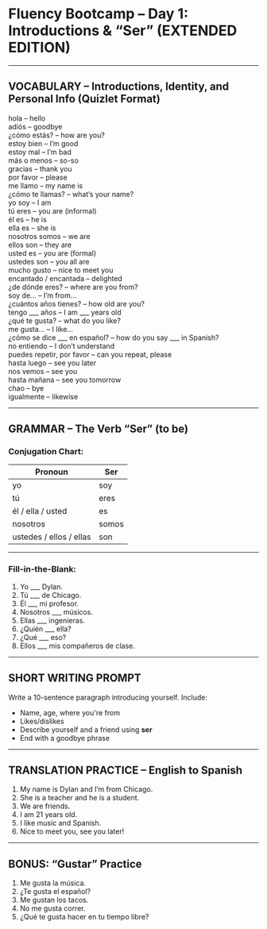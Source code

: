 # Fluency Bootcamp – Day 1: Introductions & “Ser” (EXTENDED EDITION)

---

## VOCABULARY – Introductions, Identity, and Personal Info (Quizlet Format)

hola – hello  
adiós – goodbye  
¿cómo estás? – how are you?  
estoy bien – I’m good  
estoy mal – I’m bad  
más o menos – so-so  
gracias – thank you  
por favor – please  
me llamo – my name is  
¿cómo te llamas? – what’s your name?  
yo soy – I am  
tú eres – you are (informal)  
él es – he is  
ella es – she is  
nosotros somos – we are  
ellos son – they are  
usted es – you are (formal)  
ustedes son – you all are  
mucho gusto – nice to meet you  
encantado / encantada – delighted  
¿de dónde eres? – where are you from?  
soy de… – I’m from…  
¿cuántos años tienes? – how old are you?  
tengo ___ años – I am ___ years old  
¿qué te gusta? – what do you like?  
me gusta… – I like…  
¿cómo se dice ___ en español? – how do you say ___ in Spanish?  
no entiendo – I don’t understand  
puedes repetir, por favor – can you repeat, please  
hasta luego – see you later  
nos vemos – see you  
hasta mañana – see you tomorrow  
chao – bye  
igualmente – likewise  

---

## GRAMMAR – The Verb “Ser” (to be)

### Conjugation Chart:

| Pronoun | Ser |
|--------|-----|
| yo | soy |
| tú | eres |
| él / ella / usted | es |
| nosotros | somos |
| ustedes / ellos / ellas | son |

---

### Fill-in-the-Blank:
1. Yo ___ Dylan.  
2. Tú ___ de Chicago.  
3. Él ___ mi profesor.  
4. Nosotros ___ músicos.  
5. Ellas ___ ingenieras.  
6. ¿Quién ___ ella?  
7. ¿Qué ___ eso?  
8. Ellos ___ mis compañeros de clase.

---

## SHORT WRITING PROMPT

Write a 10-sentence paragraph introducing yourself. Include:
- Name, age, where you're from
- Likes/dislikes
- Describe yourself and a friend using **ser**
- End with a goodbye phrase

---

## TRANSLATION PRACTICE – English to Spanish

1. My name is Dylan and I’m from Chicago.  
2. She is a teacher and he is a student.  
3. We are friends.  
4. I am 21 years old.  
5. I like music and Spanish.  
6. Nice to meet you, see you later!

---

## BONUS: “Gustar” Practice

1. Me gusta la música.  
2. ¿Te gusta el español?  
3. Me gustan los tacos.  
4. No me gusta correr.  
5. ¿Qué te gusta hacer en tu tiempo libre?
